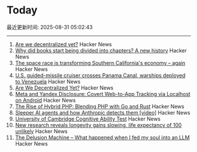 # Today

最近更新时间: 2025-08-31 05:02:43

--- 
1. [Are we decentralized yet?](https://arewedecentralizedyet.online/) Hacker News
2. [Why did books start being divided into chapters? A new history](https://sydneyreviewofbooks.com/reviews/just-a-little-longer) Hacker News
3. [The space race is transforming Southern California's economy – again](https://www.latimes.com/business/story/2025-08-28/how-the-new-space-economy-is-transforming-southern-california) Hacker News
4. [U.S. guided-missile cruiser crosses Panama Canal, warships deployed to Venezuela](https://www.cbsnews.com/news/us-guided-missile-cruiser-panama-canal-warships-deployed-venezuela/) Hacker News
5. [Are We Decentralized Yet?](https://arewedecentralizedyet.online/) Hacker News
6. [Meta and Yandex Disclosure: Covert Web-to-App Tracking via Localhost on Android](https://localmess.github.io?new) Hacker News
7. [The Rise of Hybrid PHP: Blending PHP with Go and Rust](https://yekdeveloper.com/p/4-the-rise-of-hybrid-php) Hacker News
8. [Sleeper AI agents and how Anthropic detects them [video]](https://www.youtube.com/watch?v=Z3WMt_ncgUI) Hacker News
9. [University of Cambridge Cognitive Ability Test](https://planning.e-psychometrics.com/test/icar60) Hacker News
10. [New research reveals longevity gains slowing, life expectancy of 100 unlikely](https://lafollette.wisc.edu/news/new-research-reveals-longevity-gains-slowing-life-expectancy-of-100-unlikely/) Hacker News
11. [The Delusion Machine – What happened when I fed my soul into an LLM](https://hedgehogreview.com/web-features/thr/posts/the-delusion-machine) Hacker News
